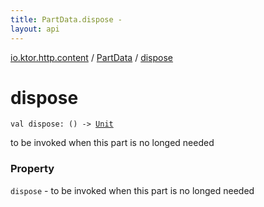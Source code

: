 ```yaml
---
title: PartData.dispose - 
layout: api
---
```


<div class='api-docs-breadcrumbs'><a href="../index.html">io.ktor.http.content</a> / <a href="index.html">PartData</a> / <a href="./dispose.html">dispose</a></div>

# dispose

<div class="signature"><code><span class="keyword">val </span><span class="identifier">dispose</span><span class="symbol">: </span><span class="symbol">(</span><span class="symbol">)</span>&nbsp;<span class="symbol">-&gt;</span>&nbsp;<a href="https://kotlinlang.org/api/latest/jvm/stdlib/kotlin/-unit/index.html"><span class="identifier">Unit</span></a></code></div>

to be invoked when this part is no longed needed

### Property

<code>dispose</code> - to be invoked when this part is no longed needed